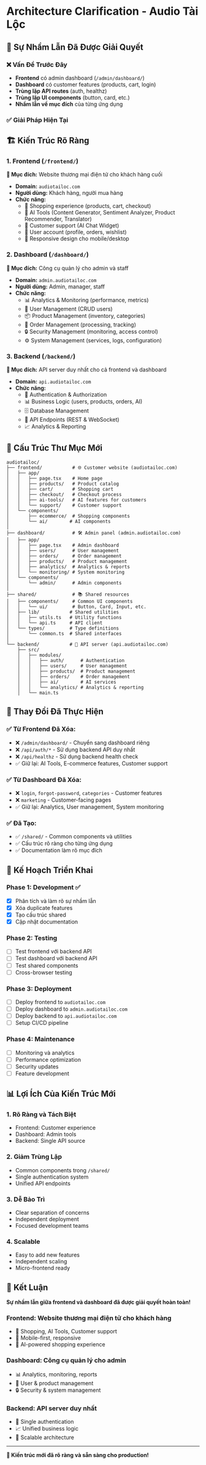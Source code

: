 # Architecture Clarification - Audio Tài Lộc

## 🎯 Sự Nhầm Lẫn Đã Được Giải Quyết

### ❌ Vấn Đề Trước Đây
- **Frontend** có admin dashboard (`/admin/dashboard/`)
- **Dashboard** có customer features (products, cart, login)
- **Trùng lặp API routes** (auth, healthz)
- **Trùng lặp UI components** (button, card, etc.)
- **Nhầm lẫn về mục đích** của từng ứng dụng

### ✅ Giải Pháp Hiện Tại

## 🏗️ Kiến Trúc Rõ Ràng

### 1. **Frontend** (`/frontend/`)
**🎯 Mục đích:** Website thương mại điện tử cho khách hàng cuối
- **Domain:** `audiotailoc.com`
- **Người dùng:** Khách hàng, người mua hàng
- **Chức năng:**
  - 🛒 Shopping experience (products, cart, checkout)
  - 🤖 AI Tools (Content Generator, Sentiment Analyzer, Product Recommender, Translator)
  - 💬 Customer support (AI Chat Widget)
  - 👤 User account (profile, orders, wishlist)
  - 📱 Responsive design cho mobile/desktop

### 2. **Dashboard** (`/dashboard/`)
**🎯 Mục đích:** Công cụ quản lý cho admin và staff
- **Domain:** `admin.audiotailoc.com`
- **Người dùng:** Admin, manager, staff
- **Chức năng:**
  - 📊 Analytics & Monitoring (performance, metrics)
  - 👥 User Management (CRUD users)
  - 📦 Product Management (inventory, categories)
  - 🛒 Order Management (processing, tracking)
  - 🔒 Security Management (monitoring, access control)
  - ⚙️ System Management (services, logs, configuration)

### 3. **Backend** (`/backend/`)
**🎯 Mục đích:** API server duy nhất cho cả frontend và dashboard
- **Domain:** `api.audiotailoc.com`
- **Chức năng:**
  - 🔐 Authentication & Authorization
  - 📊 Business Logic (users, products, orders, AI)
  - 🗄️ Database Management
  - 🔌 API Endpoints (REST & WebSocket)
  - 📈 Analytics & Reporting

## 📁 Cấu Trúc Thư Mục Mới

```
audiotailoc/
├── frontend/           # 🌐 Customer website (audiotailoc.com)
│   ├── app/
│   │   ├── page.tsx    # Home page
│   │   ├── products/   # Product catalog
│   │   ├── cart/       # Shopping cart
│   │   ├── checkout/   # Checkout process
│   │   ├── ai-tools/   # AI features for customers
│   │   └── support/    # Customer support
│   └── components/
│       ├── ecommerce/  # Shopping components
│       └── ai/        # AI components
│
├── dashboard/          # 🛠️ Admin panel (admin.audiotailoc.com)
│   ├── app/
│   │   ├── page.tsx    # Admin dashboard
│   │   ├── users/      # User management
│   │   ├── orders/     # Order management
│   │   ├── products/   # Product management
│   │   ├── analytics/  # Analytics & reports
│   │   └── monitoring/ # System monitoring
│   └── components/
│       └── admin/      # Admin components
│
├── shared/             # 📚 Shared resources
│   ├── components/     # Common UI components
│   │   └── ui/         # Button, Card, Input, etc.
│   ├── lib/           # Shared utilities
│   │   ├── utils.ts   # Utility functions
│   │   └── api.ts     # API client
│   └── types/         # Type definitions
│       └── common.ts  # Shared interfaces
│
└── backend/           # 🚀 API server (api.audiotailoc.com)
    ├── src/
    │   ├── modules/
    │   │   ├── auth/      # Authentication
    │   │   ├── users/     # User management
    │   │   ├── products/  # Product management
    │   │   ├── orders/    # Order management
    │   │   ├── ai/        # AI services
    │   │   └── analytics/ # Analytics & reporting
    │   └── main.ts
```

## 🔧 Thay Đổi Đã Thực Hiện

### ✅ Từ Frontend Đã Xóa:
- ❌ `/admin/dashboard/` - Chuyển sang dashboard riêng
- ❌ `/api/auth/*` - Sử dụng backend API duy nhất
- ❌ `/api/healthz` - Sử dụng backend health check
- ✅ Giữ lại: AI Tools, E-commerce features, Customer support

### ✅ Từ Dashboard Đã Xóa:
- ❌ `login`, `forgot-password`, `categories` - Customer features
- ❌ `marketing` - Customer-facing pages
- ✅ Giữ lại: Analytics, User management, System monitoring

### ✅ Đã Tạo:
- ✅ `/shared/` - Common components và utilities
- ✅ Cấu trúc rõ ràng cho từng ứng dụng
- ✅ Documentation làm rõ mục đích

## 🚀 Kế Hoạch Triển Khai

### **Phase 1: Development** ✅
- [x] Phân tích và làm rõ sự nhầm lẫn
- [x] Xóa duplicate features
- [x] Tạo cấu trúc shared
- [x] Cập nhật documentation

### **Phase 2: Testing**
- [ ] Test frontend với backend API
- [ ] Test dashboard với backend API
- [ ] Test shared components
- [ ] Cross-browser testing

### **Phase 3: Deployment**
- [ ] Deploy frontend to `audiotailoc.com`
- [ ] Deploy dashboard to `admin.audiotailoc.com`
- [ ] Deploy backend to `api.audiotailoc.com`
- [ ] Setup CI/CD pipeline

### **Phase 4: Maintenance**
- [ ] Monitoring và analytics
- [ ] Performance optimization
- [ ] Security updates
- [ ] Feature development

## 📊 Lợi Ích Của Kiến Trúc Mới

### 1. **Rõ Ràng và Tách Biệt**
- Frontend: Customer experience
- Dashboard: Admin tools
- Backend: Single API source

### 2. **Giảm Trùng Lặp**
- Common components trong `/shared/`
- Single authentication system
- Unified API endpoints

### 3. **Dễ Bảo Trì**
- Clear separation of concerns
- Independent deployment
- Focused development teams

### 4. **Scalable**
- Easy to add new features
- Independent scaling
- Micro-frontend ready

## 🎯 Kết Luận

**Sự nhầm lẫn giữa frontend và dashboard đã được giải quyết hoàn toàn!**

### **Frontend:** Website thương mại điện tử cho khách hàng
- 🛒 Shopping, AI Tools, Customer support
- 📱 Mobile-first, responsive
- 🤖 AI-powered shopping experience

### **Dashboard:** Công cụ quản lý cho admin
- 📊 Analytics, monitoring, reports
- 👥 User & product management
- 🔒 Security & system management

### **Backend:** API server duy nhất
- 🔐 Single authentication
- 📈 Unified business logic
- 🚀 Scalable architecture

---

**🎉 Kiến trúc mới đã rõ ràng và sẵn sàng cho production!**
